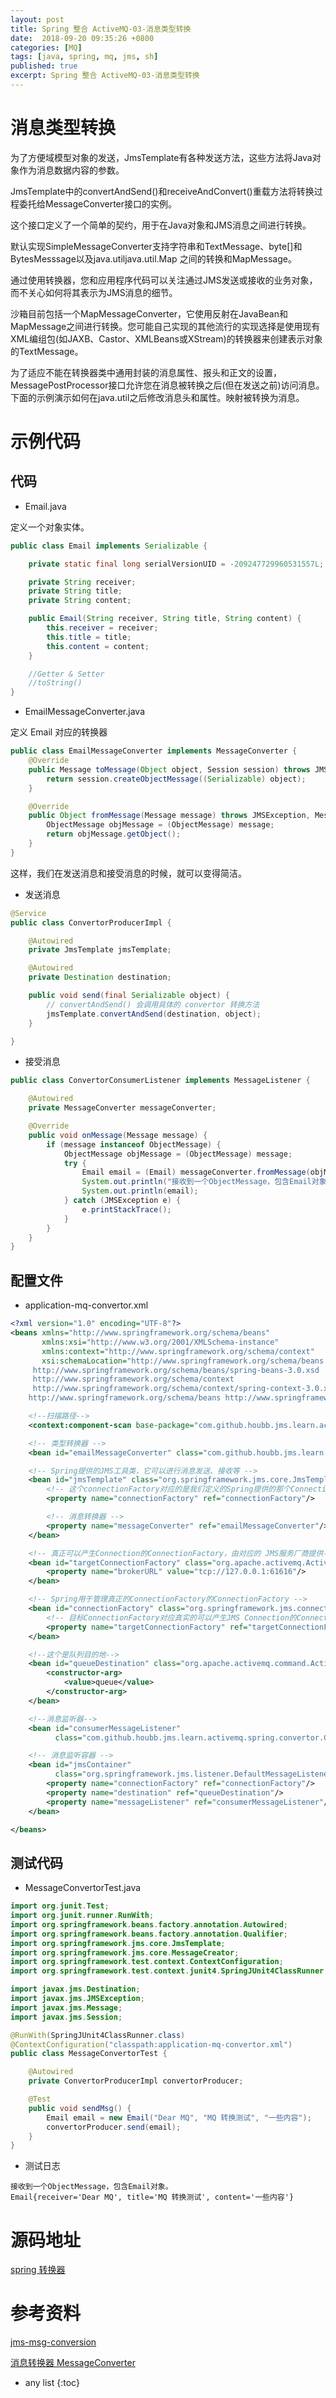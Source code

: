 ```yaml
---
layout: post
title: Spring 整合 ActiveMQ-03-消息类型转换
date:  2018-09-20 09:35:26 +0800
categories: [MQ]
tags: [java, spring, mq, jms, sh]
published: true
excerpt: Spring 整合 ActiveMQ-03-消息类型转换
---
```


# 消息类型转换

为了方便域模型对象的发送，JmsTemplate有各种发送方法，这些方法将Java对象作为消息数据内容的参数。

JmsTemplate中的convertAndSend()和receiveAndConvert()重载方法将转换过程委托给MessageConverter接口的实例。

这个接口定义了一个简单的契约，用于在Java对象和JMS消息之间进行转换。

默认实现SimpleMessageConverter支持字符串和TextMessage、byte[]和BytesMesssage以及java.utiljava.util.Map 之间的转换和MapMessage。

通过使用转换器，您和应用程序代码可以关注通过JMS发送或接收的业务对象，而不关心如何将其表示为JMS消息的细节。

沙箱目前包括一个MapMessageConverter，它使用反射在JavaBean和MapMessage之间进行转换。您可能自己实现的其他流行的实现选择是使用现有XML编组包(如JAXB、Castor、XMLBeans或XStream)的转换器来创建表示对象的TextMessage。

为了适应不能在转换器类中通用封装的消息属性、报头和正文的设置，MessagePostProcessor接口允许您在消息被转换之后(但在发送之前)访问消息。下面的示例演示如何在java.util之后修改消息头和属性。映射被转换为消息。

# 示例代码

## 代码

- Email.java

定义一个对象实体。

```java
public class Email implements Serializable {

    private static final long serialVersionUID = -209247729960531557L;

    private String receiver;
    private String title;
    private String content;

    public Email(String receiver, String title, String content) {
        this.receiver = receiver;
        this.title = title;
        this.content = content;
    }

    //Getter & Setter
    //toString()
}
```

- EmailMessageConverter.java

定义 Email 对应的转换器

```java
public class EmailMessageConverter implements MessageConverter {
    @Override
    public Message toMessage(Object object, Session session) throws JMSException, MessageConversionException {
        return session.createObjectMessage((Serializable) object);
    }

    @Override
    public Object fromMessage(Message message) throws JMSException, MessageConversionException {
        ObjectMessage objMessage = (ObjectMessage) message;
        return objMessage.getObject();
    }
}
```

这样，我们在发送消息和接受消息的时候，就可以变得简洁。

- 发送消息

```java
@Service
public class ConvertorProducerImpl {

    @Autowired
    private JmsTemplate jmsTemplate;

    @Autowired
    private Destination destination;

    public void send(final Serializable object) {
        // convertAndSend() 会调用具体的 convertor 转换方法
        jmsTemplate.convertAndSend(destination, object);
    }

}
```

- 接受消息

```java
public class ConvertorConsumerListener implements MessageListener {

    @Autowired
    private MessageConverter messageConverter;

    @Override
    public void onMessage(Message message) {
        if (message instanceof ObjectMessage) {
            ObjectMessage objMessage = (ObjectMessage) message;
            try {
                Email email = (Email) messageConverter.fromMessage(objMessage);
                System.out.println("接收到一个ObjectMessage，包含Email对象。");
                System.out.println(email);
            } catch (JMSException e) {
                e.printStackTrace();
            }
        }
    }
}
```

## 配置文件

- application-mq-convertor.xml

```xml
<?xml version="1.0" encoding="UTF-8"?>
<beans xmlns="http://www.springframework.org/schema/beans"
       xmlns:xsi="http://www.w3.org/2001/XMLSchema-instance"
       xmlns:context="http://www.springframework.org/schema/context"
       xsi:schemaLocation="http://www.springframework.org/schema/beans
     http://www.springframework.org/schema/beans/spring-beans-3.0.xsd
     http://www.springframework.org/schema/context
     http://www.springframework.org/schema/context/spring-context-3.0.xsd
    http://www.springframework.org/schema/beans http://www.springframework.org/schema/beans/spring-beans-3.0.xsd">

    <!--扫描路径-->
    <context:component-scan base-package="com.github.houbb.jms.learn.activemq.spring.convertor"/>

    <!-- 类型转换器 -->
    <bean id="emailMessageConverter" class="com.github.houbb.jms.learn.activemq.spring.convertor.EmailMessageConverter"/>

    <!-- Spring提供的JMS工具类，它可以进行消息发送、接收等 -->
    <bean id="jmsTemplate" class="org.springframework.jms.core.JmsTemplate">
        <!-- 这个connectionFactory对应的是我们定义的Spring提供的那个ConnectionFactory对象 -->
        <property name="connectionFactory" ref="connectionFactory"/>

        <!-- 消息转换器 -->
        <property name="messageConverter" ref="emailMessageConverter"/>
    </bean>

    <!-- 真正可以产生Connection的ConnectionFactory，由对应的 JMS服务厂商提供-->
    <bean id="targetConnectionFactory" class="org.apache.activemq.ActiveMQConnectionFactory">
        <property name="brokerURL" value="tcp://127.0.0.1:61616"/>
    </bean>

    <!-- Spring用于管理真正的ConnectionFactory的ConnectionFactory -->
    <bean id="connectionFactory" class="org.springframework.jms.connection.SingleConnectionFactory">
        <!-- 目标ConnectionFactory对应真实的可以产生JMS Connection的ConnectionFactory -->
        <property name="targetConnectionFactory" ref="targetConnectionFactory"/>
    </bean>

    <!--这个是队列目的地-->
    <bean id="queueDestination" class="org.apache.activemq.command.ActiveMQQueue">
        <constructor-arg>
            <value>queue</value>
        </constructor-arg>
    </bean>

    <!--消息监听器-->
    <bean id="consumerMessageListener"
          class="com.github.houbb.jms.learn.activemq.spring.convertor.ConvertorConsumerListener"/>

    <!-- 消息监听容器 -->
    <bean id="jmsContainer"
          class="org.springframework.jms.listener.DefaultMessageListenerContainer">
        <property name="connectionFactory" ref="connectionFactory"/>
        <property name="destination" ref="queueDestination"/>
        <property name="messageListener" ref="consumerMessageListener"/>
    </bean>

</beans>
```

## 测试代码

- MessageConvertorTest.java

```java
import org.junit.Test;
import org.junit.runner.RunWith;
import org.springframework.beans.factory.annotation.Autowired;
import org.springframework.beans.factory.annotation.Qualifier;
import org.springframework.jms.core.JmsTemplate;
import org.springframework.jms.core.MessageCreator;
import org.springframework.test.context.ContextConfiguration;
import org.springframework.test.context.junit4.SpringJUnit4ClassRunner;

import javax.jms.Destination;
import javax.jms.JMSException;
import javax.jms.Message;
import javax.jms.Session;

@RunWith(SpringJUnit4ClassRunner.class)
@ContextConfiguration("classpath:application-mq-convertor.xml")
public class MessageConvertorTest {

    @Autowired
    private ConvertorProducerImpl convertorProducer;

    @Test
    public void sendMsg() {
        Email email = new Email("Dear MQ", "MQ 转换测试", "一些内容");
        convertorProducer.send(email);
    }
}
```

- 测试日志

```
接收到一个ObjectMessage，包含Email对象。
Email{receiver='Dear MQ', title='MQ 转换测试', content='一些内容'}
```

# 源码地址

[spring 转换器](https://github.com/houbb/jms-learn/tree/master/jms-activemq/jms-activemq-spring/src/main/java/com/github/houbb/jms/learn/activemq/spring/convertor)

# 参考资料

[jms-msg-conversion](https://docs.spring.io/spring/docs/4.3.19.RELEASE/spring-framework-reference/htmlsingle/#jms-msg-conversion)

[消息转换器 MessageConverter](http://elim.iteye.com/blog/1900937)

* any list
{:toc}